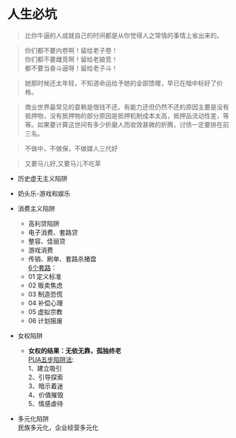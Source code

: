 # 人生必坑

> 比你牛逼的人成就自己的时间都是从你觉得人之常情的事情上省出来的。 ​​​

> 你们都不要内卷啊！留给老子卷！  
> 你们都不要雌竞啊！留给老娘竞！  
> 都不要当奋斗逼呀！留给老子斗！  

> 她那时候还太年轻，不知道命运给予她的全部馈赠，早已在暗中标好了价格。

> 商业世界最常见的耍赖是借钱不还，有能力还但仍然不还的原因主要是没有抵押物，没有抵押物的部分原因是抵押机制成本太高，抵押品流动性差，等等。 ​​​​如果要计算这世间有多少折磨人而收效甚微的折腾，讨债一定要排在前三名。

> 不做中，不做保，不做媒人三代好

> 又要马儿好,又要马儿不吃草
- 历史虚无主义陷阱
- 奶头乐-游戏和娱乐
- 消费主义陷阱  
  - 高利贷陷阱
  - 电子消费、套路贷  
  - 整容、佳丽贷
  - 游戏消费  
  - 传销、刷单、套路杀猪盘  
  [6个套路](https://zhuanlan.zhihu.com/p/77698095)：  
  - 01 定义标准  
  - 02 贩卖焦虑  
  - 03 制造恐慌  
  - 04 补偿心理  
  - 05 虚拟宗教  
  - 06 计划报废  
- 女权陷阱  
  -  **女权的结果：无依无靠，孤独终老**  
    [PUA五步陷阱法](https://baijiahao.baidu.com/s?id=1654808620052412005):   
    1、建立吸引  
    2、引导探索  
    3、暗示着迷  
    4、价值摧毁  
    5、情感虐待  
- 多元化陷阱  
  民族多元化，企业经营多元化



  > 